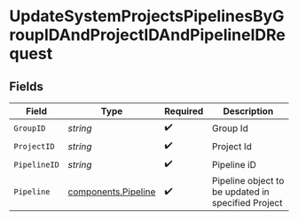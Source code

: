 # UpdateSystemProjectsPipelinesByGroupIDAndProjectIDAndPipelineIDRequest


## Fields

| Field                                                      | Type                                                       | Required                                                   | Description                                                |
| ---------------------------------------------------------- | ---------------------------------------------------------- | ---------------------------------------------------------- | ---------------------------------------------------------- |
| `GroupID`                                                  | *string*                                                   | :heavy_check_mark:                                         | Group Id                                                   |
| `ProjectID`                                                | *string*                                                   | :heavy_check_mark:                                         | Project Id                                                 |
| `PipelineID`                                               | *string*                                                   | :heavy_check_mark:                                         | Pipeline iD                                                |
| `Pipeline`                                                 | [components.Pipeline](../../models/components/pipeline.md) | :heavy_check_mark:                                         | Pipeline object to be updated in specified Project         |